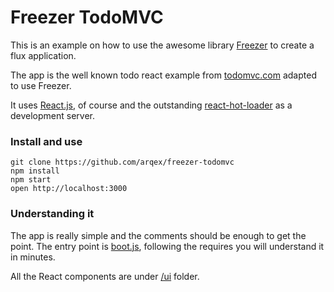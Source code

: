 Freezer TodoMVC
=====================

This is an example on how to use the awesome library [Freezer](https://github.com/arqex/freezer) to create a flux application.

The app is the well known todo react example from [todomvc.com](http://todomvc.com/) adapted to use Freezer.

It uses [React.js](https://facebook.github.io/react/), of course and the outstanding [react-hot-loader](https://github.com/gaearon/react-hot-loader) as a development server.

### Install and use

```
git clone https://github.com/arqex/freezer-todomvc
npm install
npm start
open http://localhost:3000
```

### Understanding it
The app is really simple and the comments should be enough to get the point. The entry point is [boot.js](https://github.com/arqex/freezer-todomvc/blob/master/src/boot.js), following the requires you will understand it in minutes.

All the React components are under [/ui](https://github.com/arqex/freezer-todomvc/tree/master/src/ui) folder.
